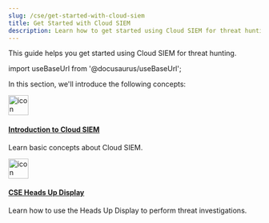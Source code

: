 ```yaml
---
slug: /cse/get-started-with-cloud-siem
title: Get Started with Cloud SIEM
description: Learn how to get started using Cloud SIEM for threat hunting.
---
```


This guide helps you get started using Cloud SIEM for threat hunting.

import useBaseUrl from '@docusaurus/useBaseUrl';

In this section, we'll introduce the following concepts:

<div className="box-wrapper" markdown="1">
<div className="box smallbox1 card">
  <div className="container">
  <a href="/docs/cse/get-started-with-cloud-siem/introduction-to-cloud-siem"><img src={useBaseUrl('img/icons/security/siem-challenges.png')} alt="icon" width="40"/><h4>Introduction to Cloud SIEM</h4></a>
  <p>Learn basic concepts about Cloud SIEM.</p>
  </div>
</div>
<div className="box smallbox2 card">
  <div className="container">
  <a href="/docs/cse/get-started-with-cloud-siem/cse-heads-up-display"><img src={useBaseUrl('img/icons/security/siem-challenges.png')} alt="icon" width="40"/><h4>CSE Heads Up Display</h4></a>
  <p>Learn how to use the Heads Up Display to perform threat investigations.</p>
  </div>
</div>
</div>